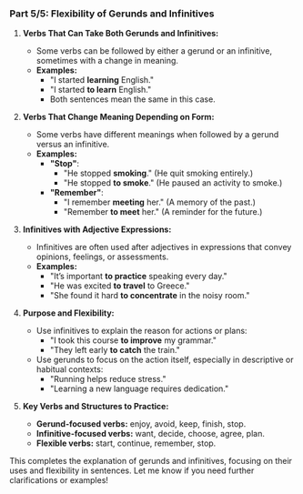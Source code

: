 ### Part 5/5: Flexibility of Gerunds and Infinitives

1. **Verbs That Can Take Both Gerunds and Infinitives:**
    
    - Some verbs can be followed by either a gerund or an infinitive, sometimes with a change in meaning.
    - **Examples:**
        - "I started **learning** English."
        - "I started **to learn** English."
        - Both sentences mean the same in this case.
2. **Verbs That Change Meaning Depending on Form:**
    
    - Some verbs have different meanings when followed by a gerund versus an infinitive.
    - **Examples:**
        - **"Stop"**:
            - "He stopped **smoking**." (He quit smoking entirely.)
            - "He stopped **to smoke**." (He paused an activity to smoke.)
        - **"Remember"**:
            - "I remember **meeting** her." (A memory of the past.)
            - "Remember **to meet** her." (A reminder for the future.)
3. **Infinitives with Adjective Expressions:**
    
    - Infinitives are often used after adjectives in expressions that convey opinions, feelings, or assessments.
    - **Examples:**
        - "It’s important **to practice** speaking every day."
        - "He was excited **to travel** to Greece."
        - "She found it hard **to concentrate** in the noisy room."
4. **Purpose and Flexibility:**
    
    - Use infinitives to explain the reason for actions or plans:
        - "I took this course **to improve** my grammar."
        - "They left early **to catch** the train."
    - Use gerunds to focus on the action itself, especially in descriptive or habitual contexts:
        - "Running helps reduce stress."
        - "Learning a new language requires dedication."
5. **Key Verbs and Structures to Practice:**
    
    - **Gerund-focused verbs:** enjoy, avoid, keep, finish, stop.
    - **Infinitive-focused verbs:** want, decide, choose, agree, plan.
    - **Flexible verbs:** start, continue, remember, stop.

This completes the explanation of gerunds and infinitives, focusing on their uses and flexibility in sentences. Let me know if you need further clarifications or examples!